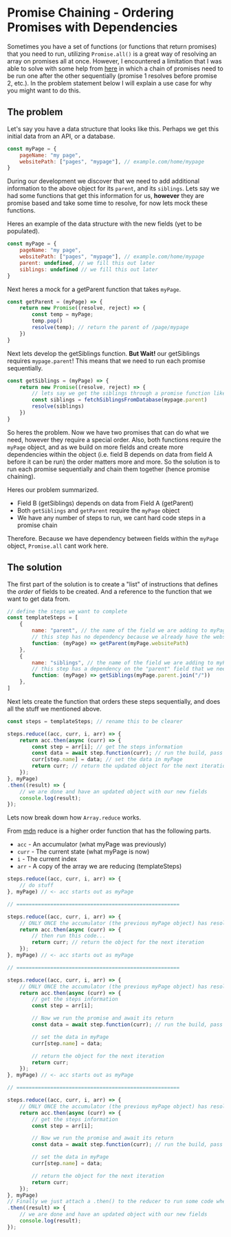 # Promise Chaining - Ordering Promises with Dependencies

Sometimes you have a set of functions (or functions that return promises) that you need to run, utilizing `Promise.all()` is a great way of resolving an array on promises all at once. However, I encountered a limitation that I was able to solve with some help from [here](https://stackoverflow.com/questions/30853265/dynamic-chaining-in-javascript-promises) in which a chain of promises need to be run one after the other sequentially (promise 1 resolves before promise 2, etc.). In the problem statement below I will explain a use case for why you might want to do this.

## The problem

Let's say you have a data structure that looks like this. Perhaps we get this initial data from an API, or a database.

```js
const myPage = {
    pageName: "my page",
    websitePath: ["pages", "mypage"], // example.com/home/mypage
}
```

During our development we discover that we need to add additional information to the above object for its `parent`, and its `siblings`. Lets say we had some functions that get this information for us, **however** they are promise based and take some time to resolve, for now lets mock these functions.

Heres an example of the data structure with the new fields (yet to be populated).

```js
const myPage = {
    pageName: "my page",
    websitePath: ["pages", "mypage"], // example.com/home/mypage
    parent: undefined, // we fill this out later
    siblings: undefined // we fill this out later
}
```

Next heres a mock for a getParent function that takes `myPage`.

```js
const getParent = (myPage) => {
    return new Promise((resolve, reject) => {
        const temp = myPage;
        temp.pop()
        resolve(temp); // return the parent of /page/mypage
    })
}
```

Next lets develop the getSiblings function. **But Wait!** our getSiblings requires `mypage.parent`! This means that we need to run each promise sequentially.

```js
const getSiblings = (myPage) => {
    return new Promise((resolve, reject) => {
        // lets say we get the siblings through a promise function like below
        const siblings = fetchSiblingsFromDatabase(mypage.parent)
        resolve(siblings)
    })
}
```

So heres the problem. Now we have two promises that can do what we need, however they require a special order. Also, both functions require the `myPage` object, and as we build on more fields and create more dependencies within the object (i.e. field B depends on data from field A before it can be run) the order matters more and more. So the solution is to run each promise sequentially and chain them together (hence promise chaining).

Heres our problem summarized.

* Field B (getSiblings) depends on data from Field A (getParent)
* Both `getSiblings` and `getParent` require the `myPage` object
* We have any number of steps to run, we cant hard code steps in a promise chain

Therefore. Because we have dependency between fields within the `myPage` object, `Promise.all` cant work here.

## The solution

The first part of the solution is to create a "list" of instructions that defines the *order* of fields to be created. And a reference to the function that we want to get data from.

```js
// define the steps we want to complete
const templateSteps = [
    {
        name: "parent", // the name of the field we are adding to myPage
        // this step has no dependency because we already have the websitePath
        function: (myPage) => getParent(myPage.websitePath)
    },
    {
        name: "siblings", // the name of the field we are adding to myPage
        // this step has a dependency on the "parent" field that we need to populate in the step above
        function: (myPage) => getSiblings(myPage.parent.join("/"))
    },
]
```

Next lets create the function that orders these steps sequentially, and does all the stuff we mentioned above.

```js
const steps = templateSteps; // rename this to be clearer

steps.reduce((acc, curr, i, arr) => {
    return acc.then(async (curr) => {
        const step = arr[i]; // get the steps information
        const data = await step.function(curr); // run the build, pass it the current state of myPage
        curr[step.name] = data; // set the data in myPage
        return curr; // return the updated object for the next iteration
    });
}, myPage)
.then((result) => {
    // we are done and have an updated object with our new fields
    console.log(result);
});
```

Lets now break down how `Array.reduce` works.

From [mdn](https://developer.mozilla.org/en-US/docs/Web/JavaScript/Reference/Global_Objects/Array/Reduce) reduce is a higher order function that has the following parts.

* `acc` - An accumulator (what myPage was previously)
* `curr` - The current state (what myPage is now)
* `i` - The current index
* `arr` - A copy of the array we are reducing (templateSteps)

```js
steps.reduce((acc, curr, i, arr) => {
    // do stuff
}, myPage) // <- acc starts out as myPage

// =====================================================

steps.reduce((acc, curr, i, arr) => {
    // ONLY ONCE the accumulator (the previous myPage object) has resolved from a promise back to JSON
    return acc.then(async (curr) => {
        // then run this code...
        return curr; // return the object for the next iteration
    });
}, myPage) // <- acc starts out as myPage

// =====================================================

steps.reduce((acc, curr, i, arr) => {
    // ONLY ONCE the accumulator (the previous myPage object) has resolved from a promise back to JSON
    return acc.then(async (curr) => {
        // get the steps information
        const step = arr[i];

        // Now we run the promise and await its return
        const data = await step.function(curr); // run the build, pass it the current state of myPage

        // set the data in myPage
        curr[step.name] = data;

        // return the object for the next iteration
        return curr;
    });
}, myPage) // <- acc starts out as myPage

// =====================================================

steps.reduce((acc, curr, i, arr) => {
    // ONLY ONCE the accumulator (the previous myPage object) has resolved from a promise back to JSON
    return acc.then(async (curr) => {
        // get the steps information
        const step = arr[i];

        // Now we run the promise and await its return
        const data = await step.function(curr); // run the build, pass it the current state of myPage

        // set the data in myPage
        curr[step.name] = data;

        // return the object for the next iteration
        return curr;
    });
}, myPage)
// Finally we just attach a .then() to the reducer to run some code when it completes chaining all the promises
.then((result) => {
    // we are done and have an updated object with our new fields
    console.log(result);
});
```
